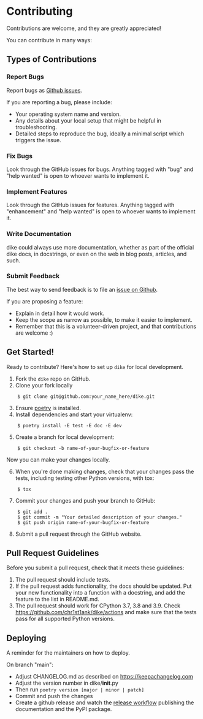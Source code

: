 # Contributing

Contributions are welcome, and they are greatly appreciated!

You can contribute in many ways:

## Types of Contributions

### Report Bugs

Report bugs as [Github issues](https://github.com/chr1st1ank/dike/issues).

If you are reporting a bug, please include:

* Your operating system name and version.
* Any details about your local setup that might be helpful in troubleshooting.
* Detailed steps to reproduce the bug, ideally a minimal script which triggers the issue.

### Fix Bugs

Look through the GitHub issues for bugs. Anything tagged with "bug" and "help
wanted" is open to whoever wants to implement it.

### Implement Features

Look through the GitHub issues for features. Anything tagged with "enhancement"
and "help wanted" is open to whoever wants to implement it.

### Write Documentation

dike could always use more documentation, whether as part of the
official dike docs, in docstrings, or even on the web in blog posts,
articles, and such.

### Submit Feedback

The best way to send feedback is to file an [issue on Github](https://github.com/chr1st1ank/dike/issues).

If you are proposing a feature:

* Explain in detail how it would work.
* Keep the scope as narrow as possible, to make it easier to implement.
* Remember that this is a volunteer-driven project, and that contributions
  are welcome :)

## Get Started!

Ready to contribute? Here's how to set up `dike` for local development.

1. Fork the `dike` repo on GitHub.
2. Clone your fork locally

```
    $ git clone git@github.com:your_name_here/dike.git
```

3. Ensure [poetry](https://python-poetry.org/docs/) is installed.
4. Install dependencies and start your virtualenv:

```
    $ poetry install -E test -E doc -E dev
```

5. Create a branch for local development:

```
    $ git checkout -b name-of-your-bugfix-or-feature
```

   Now you can make your changes locally.

6. When you're done making changes, check that your changes pass the
   tests, including testing other Python versions, with tox:

```
    $ tox
```

7. Commit your changes and push your branch to GitHub:

```
    $ git add .
    $ git commit -m "Your detailed description of your changes."
    $ git push origin name-of-your-bugfix-or-feature
```

8. Submit a pull request through the GitHub website.

## Pull Request Guidelines

Before you submit a pull request, check that it meets these guidelines:

1. The pull request should include tests.
2. If the pull request adds functionality, the docs should be updated. Put
   your new functionality into a function with a docstring, and add the
   feature to the list in README.md.
3. The pull request should work for CPython 3.7, 3.8 and 3.9. Check
   https://github.com/chr1st1ank/dike/actions
   and make sure that the tests pass for all supported Python versions.

## Deploying

A reminder for the maintainers on how to deploy.

On branch "main":
- Adjust CHANGELOG.md as described on https://keepachangelog.com
- Adjust the version number in dike/__init__.py
- Then run `poetry version [major | minor | patch]`
- Commit and push the changes
- Create a github release and watch the [release workflow](https://github.com/chr1st1ank/dike/actions/workflows/release.yml)
  publishing the documentation and the PyPI package.
